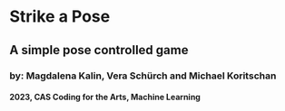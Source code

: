 # Strike a Pose
## A simple pose controlled game
### by: Magdalena Kalin, Vera Schürch and Michael Koritschan
#### 2023, CAS Coding for the Arts, Machine Learning

